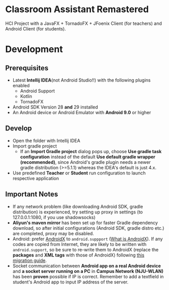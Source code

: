 # Classroom Assistant Remastered

HCI Project with a JavaFX + TornadoFX + JFoenix Client (for teachers) and Android Client (for students).

# Development

## Prerequisites

- Latest **Intellij IDEA**(not Android Studio!!) with the following plugins enabled
    - Android Support
    - Kotlin
    - TornadoFX
- Android SDK Version 28 **and** 29 installed
- An Android device or Android Emulator with **Android 9.0** or higher

## Develop

- Open the folder with Intellij IDEA
- Import gradle project
    - If an **Import Gradle project** dialog pops up, choose **Use gradle task configuration** instead of the default **Use default gradle wrapper (recommended)**, since Android's gradle plugin needs a newer gradle distribution (>=5.1.1) whereas the IDEA's default is just 4.x.
- Use predefined **Teacher** or **Student** run configuration to launch respective application

## Important Notes

- If any network problem (like downloading Android SDK, gradle distribution) is experienced, try setting up proxy in settings (to 127.0.0.1:1080, if you use shadowsocks) 
- **Aliyun's maven mirror** has been set up for faster Gradle dependency download, so after initial configurations (Android SDK, gradle distro etc.) are completed, proxy may be disabled.
- Android: prefer [AndroidX](https://developer.android.com/jetpack/androidx/) to `android.suppport` ([What is AndroidX](https://stackoverflow.com/questions/51280090/what-is-androidx)). If any codes are copied from Internet, they are likely to be written with `android.support`, so be sure to re-write them  to AndroidX (replace the **packages** and **XML tags** with those of AndroidX) following [this migration guide](https://developer.android.com/jetpack/androidx/migrate).
- Socket communication between **Android app on a real Android device** and **a socket server running on a PC** in **Campus Network (NJU-WLAN)** has been **proven** possible if IP is correct. Remember to add a textfield in student's Android app to input IP address of the server.

